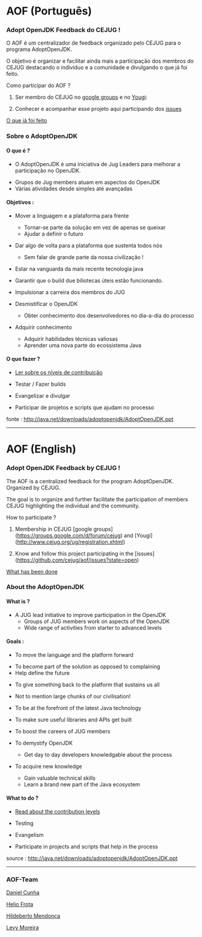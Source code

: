 AOF (Português)
===============

### Adopt OpenJDK Feedback do CEJUG !

O AOF é um centralizador de feedback organizado pelo CEJUG para o programa AdoptOpenJDK.

O objetivo é organizar e facilitar ainda mais a participação dos membros do CEJUG destacando o indivíduo e a comunidade e
divulgando o que já foi feito.

Como participar do AOF ?

1. Ser membro do CEJUG no [google groups](https://groups.google.com/d/forum/cejug) e no [Yougi](http://www.cejug.org/ug/registration.xhtml):

2. Conhecer e acompanhar esse projeto aqui participando dos [issues](https://github.com/cejug/aof/issues?state=open)

[O que já foi feito](https://github.com/cejug/aof/wiki/What-has-been-done)

### Sobre o AdoptOpenJDK

#### O que é ?

* O AdoptOpenJDK é uma iniciativa de Jug Leaders para melhorar a participação no OpenJDK.
- Grupos de Jug members atuam em aspectos do OpenJDK
- Várias atividades desde simples até avançadas

#### Objetivos :
    
* Mover a linguagem e a plataforma para frente
  - Tornar-se parte da solução em vez de apenas se queixar
  - Ajudar a definir o futuro
 

* Dar algo de volta para a plataforma que sustenta todos nós
  - Sem falar de grande parte da nossa civilização !
 

* Estar na vanguarda da mais recente tecnologia java

* Garantir que o build due biliotecas úteis estão funcionando.

* Impulsionar a carreira dos membros do JUG

* Desmistificar o OpenJDK
  - Obter conhecimento dos desenvolvedores no dia-a-dia do processo


* Adquirir conhecimento
  - Adquirir habilidades técnicas valiosas
  - Aprender uma nova parte do ecossistema Java


#### O que fazer ?

* [Ler sobre os níveis de contribuição](https://java.net/projects/adoptopenjdk/pages/AdoptOpenJDK)

* Testar / Fazer builds

* Evangelizar e divulgar

* Participar de projetos e scripts que ajudam no processo

fonte : http://java.net/downloads/adoptopenjdk/AdoptOpenJDK.ppt

***

AOF (English)
=============

### Adopt OpenJDK Feedback by CEJUG !

The AOF is a centralized feedback for the program AdoptOpenJDK. Organized by CEJUG.

The goal is to organize and further facilitate the participation of members CEJUG highlighting the individual and the community.

How to participate ?

1. Membership in CEJUG [google groups] (https://groups.google.com/d/forum/cejug) and [Yougi] (http://www.cejug.org/ug/registration.xhtml)

2. Know and follow this project participating in the [issues] (https://github.com/cejug/aof/issues?state=open)

[What has been done](https://github.com/cejug/aof/wiki/What-has-been-done)

### About the AdoptOpenJDK

#### What is ?

* A JUG lead initiative to improve participation in the OpenJDK
  - Groups of JUG members work on aspects of the OpenJDK
  - Wide range of activities from starter to advanced levels

#### Goals :
    
* To move the language and the platform forward
 - To become part of the solution as opposed to complaining
 - Help define the future
 

* To give something back to the platform that sustains us all
 - Not to mention large chunks of our civilisation!
 
* To be at the forefront of the latest Java technology

* To make sure useful libraries and APIs get built

* To boost the careers of JUG members

* To demystify OpenJDK
  - Get day to day developers knowledgable about the process


* To acquire new knowledge
  - Gain valuable technical skills
  - Learn a brand new part of the Java ecosystem


#### What to do ?

* [Read about the contribution levels](https://java.net/projects/adoptopenjdk/pages/AdoptOpenJDK)

* Testing

* Evangelism

* Participate in projects and scripts that help in the process

source : http://java.net/downloads/adoptopenjdk/AdoptOpenJDK.ppt

***

### AOF-Team

[Daniel Cunha](http://danielsoro.github.io)

[Helio Frota](http://www.heliofrota.com)

[Hildeberto Mendonça](http://www.hildeberto.com)

[Levy Moreira](http://www.levymoreira.com/)
